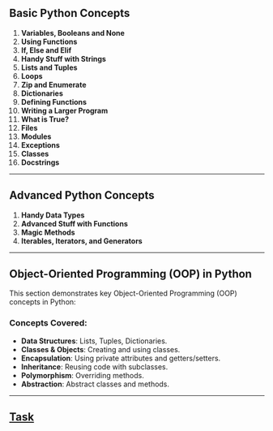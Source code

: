 ## Basic Python Concepts

1. **Variables, Booleans and None**  
2. **Using Functions**  
3. **If, Else and Elif**  
4. **Handy Stuff with Strings**  
5. **Lists and Tuples**  
6. **Loops**  
7. **Zip and Enumerate**  
8. **Dictionaries**  
9. **Defining Functions**  
10. **Writing a Larger Program**  
11. **What is True?**  
12. **Files**  
13. **Modules**  
14. **Exceptions**  
15. **Classes**  
16. **Docstrings**  

---

## Advanced Python Concepts

1. **Handy Data Types**
2. **Advanced Stuff with Functions**
3. **Magic Methods**
4. **Iterables, Iterators, and Generators**

---

## Object-Oriented Programming (OOP) in Python

This section demonstrates key Object-Oriented Programming (OOP) concepts in Python:

### Concepts Covered:
- **Data Structures**: Lists, Tuples, Dictionaries.
- **Classes & Objects**: Creating and using classes.
- **Encapsulation**: Using private attributes and getters/setters.
- **Inheritance**: Reusing code with subclasses.
- **Polymorphism**: Overriding methods.
- **Abstraction**: Abstract classes and methods.

---

## [Task](Task/README.md)